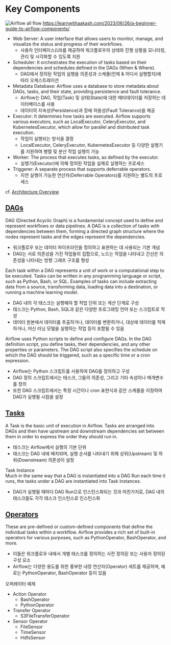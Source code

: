   
# Key Components

![Airflow all flow](./img/airflow-all-flow.gif)
https://learnwithaakash.com/2023/06/26/a-beginner-guide-to-airflow-components/

- Web Server: A user interface that allows users to monitor, manage, and visualize the status and progress of their workflows.
  - 사용자 인터페이스(UI)를 제공하여 워크플로우의 상태와 진행 상황을 모니터링, 관리 및 시각화할 수 있도록 지원
- Scheduler: It orchestrates the execution of tasks based on their dependencies and schedules defined in the DAGs (When & Where).
  - DAG에서 정의된 작업의 실행을 의존성과 스케줄(언제 & 어디서 실행할지)에 따라 오케스트레이션
- Metadata Database: Airflow uses a database to store metadata about DAGs, tasks, and their state, providing persistence and fault tolerance.
  - Airflow는 DAG, 작업(Task) 및 상태(State)에 대한 메타데이터를 저장하는 데이터베이스를 사용 
  - 데이터의 지속성(Persistence)과 장애 허용성(Fault Tolerance)을 제공
- Executor: It determines how tasks are executed. Airflow supports various executors, such as LocalExecutor, CeleryExecutor, and KubernetesExecutor, which allow for parallel and distributed task execution.
  - 작업이 실행되는 방식을 결정
  - LocalExecutor, CeleryExecutor, KubernetesExecutor 등 다양한 실행기를 지원하여 병렬 및 분산 작업 실행이 가능
- Worker: The process that executes tasks, as defined by the executor.
  - 실행기(Executor)에 의해 정의된 작업을 실제로 실행하는 프로세스
- Triggerer: A separate process that supports deferrable operators.
  - 지연 실행이 가능한 연산자(Deferrable Operators)를 지원하는 별도의 프로세스

cf. [Architecture Overview](https://airflow.apache.org/docs/apache-airflow/stable/core-concepts/overview.html#)

## [DAGs](https://airflow.apache.org/docs/apache-airflow/stable/core-concepts/dags.html)

DAG (Directed Acyclic Graph) is a fundamental concept used to define and represent workflows or data pipelines. A DAG is a collection of tasks with dependencies between them, forming a directed graph structure where the nodes represent tasks and the edges represent the dependencies.
- 워크플로우 또는 데이터 파이프라인을 정의하고 표현하는 데 사용되는 기본 개념
- DAG는 서로 의존성을 가진 작업들의 집합으로, 노드는 작업을 나타내고 간선은 의존성을 나타내는 방향 그래프 구조를 형성

Each task within a DAG represents a unit of work or a computational step to be executed. Tasks can be written in any programming language or script, such as Python, Bash, or SQL. Examples of tasks can include extracting data from a source, transforming data, loading data into a destination, or running a machine learning model.
- DAG 내의 각 태스크는 실행해야 할 작업 단위 또는 계산 단계로 구성
- 태스크는 Python, Bash, SQL과 같은 다양한 프로그래밍 언어 또는 스크립트로 작성
- 데이터 원본에서 데이터를 추출하거나, 데이터를 변환하거나, 대상에 데이터를 적재하거나, 머신 러닝 모델을 실행하는 작업 등이 포함될 수 있음

Airflow uses Python scripts to define and configure DAGs. In the DAG definition script, you define tasks, their dependencies, and any other properties or parameters. The DAG script also specifies the schedule on which the DAG should be triggered, such as a specific time or a cron expression.
- Airflow는 Python 스크립트를 사용하여 DAG를 정의하고 구성
- DAG 정의 스크립트에서는 태스크, 그들의 의존성, 그리고 기타 속성이나 매개변수를 정의
- 또한 DAG 스크립트에서는 특정 시간이나 cron 표현식과 같은 스케줄을 지정하여 DAG가 실행될 시점을 설정

## [Tasks](https://airflow.apache.org/docs/apache-airflow/stable/core-concepts/tasks.html#)

A Task is the basic unit of execution in Airflow. Tasks are arranged into DAGs and then have upstream and downstream dependencies set between them in order to express the order they should run in.
- 태스크는 Airflow에서 실행의 기본 단위
- 태스크는 DAG 내에 배치되며, 실행 순서를 나타내기 위해 상위(Upstream) 및 하위(Downstream) 의존성이 설정

Task Instance  
Much in the same way that a DAG is instantiated into a DAG Run each time it runs, the tasks under a DAG are instantiated into Task Instances.
  - DAG가 실행될 때마다 DAG Run으로 인스턴스화되는 것과 마찬가지로, DAG 내의 태스크들도 각각 태스크 인스턴스로 인스턴스화


## [Operators](https://airflow.apache.org/docs/apache-airflow/stable/core-concepts/operators.html#)

These are pre-defined or custom-defined components that define the individual tasks within a workflow. Airflow provides a rich set of built-in operators for various purposes, such as PythonOperator, BashOperator, and more.
- 이들은 워크플로우 내에서 개별 태스크를 정의하는 사전 정의된 또는 사용자 정의된 구성 요소
- Airflow는 다양한 용도를 위한 풍부한 내장 연산자(Operator) 세트를 제공하며, 예로는 PythonOperator, BashOperator 등이 있음

오퍼레이터 예제 
- Action Operator
  - BashOperator
  - PythonOperator
- Transfer Operator
  - S3FileTransferOperator
- Sensor Operator
  - FileSensor
  - TimeSensor
  - HdfsSensor

